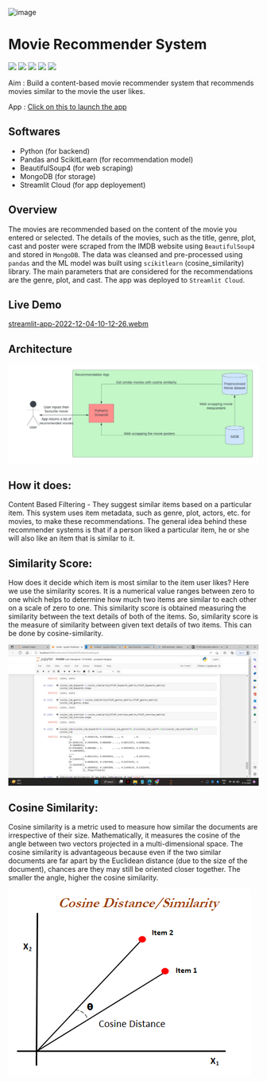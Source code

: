 ![image](https://miro.medium.com/max/1400/1*N0-ikjPv4RUVvS-6KCgLPg.jpeg)
# Movie Recommender System

<img src="https://img.shields.io/badge/Python-3.9-green"/> <img src="https://img.shields.io/badge/Framework-Streamlit-purple"/> <img src="https://img.shields.io/badge/Database-MongoDB-yellow"/> <img src="https://img.shields.io/badge/Platform-Streamlit%20Cloud-blue"/> <img src="https://img.shields.io/badge/ML-Scikitlearn-orange"/> 

Aim : Build a content-based movie recommender system that recommends movies similar to the movie the user likes.

App : [Click on this to launch the app](https://shashwatpasari-movie-recommender-2-app-bnxdl5.streamlit.app/)

## Softwares
* Python (for backend)
* Pandas and ScikitLearn (for recommendation model)
* BeautifulSoup4 (for web scraping)
* MongoDB (for storage)
* Streamlit Cloud (for app deployement)

## Overview
The movies are recommended based on the content of the movie you entered or selected.
The details of the movies, such as the title, genre, plot, cast and poster were scraped from the IMDB website using `BeautifulSoup4` and stored in `MongoDB`. The data was cleansed and pre-processed using `pandas` and the ML model was built using `scikitlearn` (cosine_similarity) library. The main parameters that are considered for the recommendations are the genre, plot, and cast. The app was deployed to `Streamlit Cloud`.

## Live Demo
[streamlit-app-2022-12-04-10-12-26.webm](https://user-images.githubusercontent.com/70819709/206897448-310764a9-1595-4590-afa9-b3f0feb2e32a.webm)

## Architecture
<img src="images/Architecture.png"/>

## How it does:
Content Based Filtering - They suggest similar items based on a particular item. This system uses item metadata, such as genre, plot, actors, etc. for movies, to make these recommendations. The general idea behind these recommender systems is that if a person liked a particular item, he or she will also like an item that is similar to it.

## Similarity Score:
How does it decide which item is most similar to the item user likes? Here we use the similarity scores.
It is a numerical value ranges between zero to one which helps to determine how much two items are similar to each other on a scale of zero to one. This similarity score is obtained measuring the similarity between the text details of both of the items. So, similarity score is the measure of similarity between given text details of two items. This can be done by cosine-similarity.

<img src="images/Similarity_Score.png"/>

## Cosine Similarity:
Cosine similarity is a metric used to measure how similar the documents are irrespective of their size. Mathematically, it measures the cosine of the angle between two vectors projected in a multi-dimensional space. The cosine similarity is advantageous because even if the two similar documents are far apart by the Euclidean distance (due to the size of the document), chances are they may still be oriented closer together. The smaller the angle, higher the cosine similarity.

<img src="images/Cosine_similarity.png"/>
